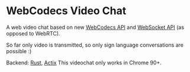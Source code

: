 # WebCodecs Video Chat
A web video chat based on new [WebCodecs API](https://www.w3.org/TR/webcodecs/) and [WebSocket API](https://developer.mozilla.org/en-US/docs/Web/API/WebSockets_API) 
(as opposed to WebRTC). 

So far only video is transmitted, so only sign language conversations are possible :)

Backend: [Rust](www.rust-lang.org), [Actix](actix.rs)
This videochat only works in Chrome 90+.



